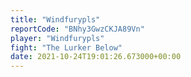 ```yaml
---
title: "Windfurypls"
reportCode: "BNhy3GwzCKJA89Vn"
player: "Windfurypls"
fight: "The Lurker Below"
date: 2021-10-24T19:01:26.673000+00:00
---
```

